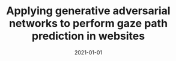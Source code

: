 ---
title: 'Applying generative adversarial networks to perform gaze path prediction in websites'
collection: publications
permalink: /publication/2021-CEUR Workshop Proceedings-Applying-generative.md
excerpt: 'G. Bonifazi, E. Corradini, G. Porcino, A. Scopelliti, D. Ursino, L. Virgili'
date: 2021-01-01
venue: 'CEUR Workshop Proceedings'
location: 'DII, Polytechnic University of Marche; Data Labs, Daimler AG; Energy Intelligence'
---